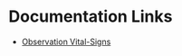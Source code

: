 # Documentation Links

 * [Observation Vital-Signs](https://hl7.org/fhir/observation-vitalsigns.html)
